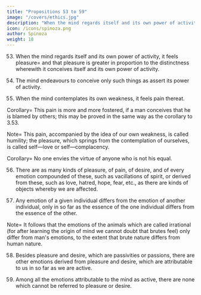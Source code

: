 ```yaml
---
title: "Propositions 53 to 59"
image: "/covers/ethics.jpg"
description: "When the mind regards itself and its own power of activity, it feels pleasure and that pleasure is greater in proportion to the distinctness wherewith it conceives itself and its own power of activity"
icon: /icons/spinoza.png
author: Spinoza
weight: 18
---
```




53. When the mind regards itself and its own power of activity, it feels pleasure=  and that pleasure is greater in proportion to the distinctness wherewith it conceives itself and its own power of activity. 

<!-- Proof=  A man does not know himself except through the modifications of his body, and the ideas thereof (2.19 and 2.23). When, therefore, the mind is able to contemplate itself, it is thereby assumed to pass to a greater perfection, or (3.11 note) to feel pleasure; and the pleasure will be greater in proportion to the distinctness, wherewith it is able to conceive itself and its own power of activity. Q.E.D. Corollary=  This pleasure is fostered more and more, in proportion as a man conceives himself to be praised by others. For the more he conceives himself as praised by others, the more he will imagine them to be affected with pleasure, accompanied by the idea of himself (3.29 note); thus he is (3.27) himself affected with greater pleasure, accompanied by the idea of himself. Q.E.D. 
 -->
54. The mind endeavours to conceive only such things as assert its power of activity. 

<!-- Proof=  The endeavour or power of the mind is the actual essence thereof (III. vii.); but the essence of the mind obviously only affirms that which the mind is and can do; not that which it neither is nor can do; therefore the mind endeavours to conceive only such things as assert or affirm its power of activity. Q.E.D. 
 -->
55. When the mind contemplates its own weakness, it feels pain thereat. 

<!-- Proof=  The essence of the mind only affirms that which the mind is, or can do; in other words, it is the mind's nature to conceive only such things as assert its power of activity (last Prop.). Thus, when we say that the mind contemplates its own weakness, we are merely saying that while the mind is attempting to conceive something which asserts its power of activity, it is checked in its endeavour——in other words (3.11. note), it feels pain. Q.E.D.  -->

Corollary=  This pain is more and more fostered, if a man conceives that he is blamed by others; this may be proved in the same way as the corollary to 3.53. 

Note=  This pain, accompanied by the idea of our own weakness, is called humility; the pleasure, which springs from the contemplation of ourselves, is called self—love or self—complacency.

<!-- And inasmuch as this feeling is renewed as often as a man contemplates his own virtues, or his own power of activity, it follows that everyone is fond of narrating his own exploits, and displaying the force both of his body and mind, and also that, for this reason, men are troublesome to one another.
Again, it follows that men are naturally envious (3.24. note, and 3.32. note), rejoicing in the shortcomings of their equals, and feeling pain at their virtues.
For whenever a man conceives his own actions, he is affected with pleasure (3.53.), in proportion as his actions display more perfection, and he conceives them more distinctly—that is (2.40. note), in proportion as he can distinguish them from others, and regard them as something special.
Therefore, a man will take most pleasure in contemplating himself, when he contemplates some quality which he denies to others.
But, if that which he affirms of himself be attributable to the idea of man or animals in general, he will not be so greatly pleased.
He will, on the contrary, feel pain, if he conceives that his own actions fall short when compared with those of others.
This pain (3.28.) he will endeavour to remove, by putting a wrong construction on the actions of his equals, or by, as far as he can, embellishing his own.
It is thus apparent that men are naturally prone to hatred and envy, which latter is fostered by their education.
For parents are accustomed to incite their children to virtue solely by the spur of honour and envy.
But, perhaps, some will scruple to assent to what I have said, because we not seldom admire men's virtues, and venerate their possessors.
In order to remove such doubts, I append the following corollary. -->

Corollary=  No one envies the virtue of anyone who is not his equal. 

<!-- Proof=  Envy is a species of hatred (3.24. note) or (3.13. note) pain, that is (3.11. note), a modification whereby a man's power of activity, or endeavour towards activity, is checked.

But a man does not endeavour or desire to do anything, which cannot follow from his nature as it is given.
Therefore a man will not desire any power of activity or virtue (which is the same thing) to be attributed to him, that is appropriate to another's nature and foreign to his own.
Hence his desire cannot be checked, nor he himself pained by the contemplation of virtue in some one unlike himself, consequently he cannot envy such an one.
But he can envy his equal, who is assumed to have the same nature as himself. Q.E.D.
Note=  When, therefore, as we said in the note to 3.52., we venerate a man, through wonder at his prudence, fortitude, etc., we do so, because we conceive those qualities to be peculiar to him, and not as common to our nature.
We, therefore, no more envy their possessor, than we envy trees for being tall, or lions for being courageous. -->

56. There are as many kinds of pleasure, of pain, of desire, and of every emotion compounded of these, such as vacillations of spirit, or derived from these, such as love, hatred, hope, fear, etc., as there are kinds of objects whereby we are affected. 

<!-- Proof=  Pleasure and pain, and consequently the emotions compounded thereof, or derived therefrom, are passions, or passive states (3.11. note).
Now we are necessarily passive (3.1.), in so far as we have inadequate ideas; and only in so far as we have such ideas are we passive (3.3i.).
That is, we are only necessarily passive (2.40. note), in so far as we conceive, or (2.17. and note) in so far as we are affected by an emotion, which involves the nature of our own body, and the nature of an external body.
Wherefore the nature of every passive state must necessarily be so explained, that the nature of the object whereby we are affected be expressed.
Namely, the pleasure, which arises from, say, the object A, involves the nature of that object A, and the pleasure, which arises from the object B, involves the nature of the object B;
Wherefore these two pleasurable emotions are by nature different, inasmuch as the causes whence they arise are by nature different.
So again the emotion of pain, which arises from one object, is by nature different from the pain arising from another object, and, similarly, in the case of love, hatred, hope, fear, vacillation, etc.
Thus, there are necessarily as many kinds of pleasure, pain, love, hatred, etc., as there are kinds of objects whereby we are affected.
Now desire is each man's essence or nature, in so far as it is conceived as determined to a particular action by any given modification of itself (3.9. note).
Therefore, according as a man is affected through external causes by this or that kind of pleasure, pain, love, hatred, etc.
In other words, according as his nature is disposed in this or that manner, so will his desire be of one kind or another, and the nature of one desire must necessarily differ from the nature of another desire, as widely as the emotions differ, wherefrom each desire arose.
Thus there are as many kinds of desire, as there are kinds of pleasure, pain, love, etc., consequently (by what has been shown) there are as many kinds of desire, as there are kinds of objects whereby we are affected. Q.E.D.
Note=  Among the kinds of emotions, which, by the last proposition, must be very numerous, the chief are luxury, drunkenness, lust, avarice, and ambition, being merely species of love or desire, displaying the nature of those emotions in a manner varying according to the object, with which they are concerned.
For by luxury, drunkenness, lust, avarice, ambition, etc., we simply mean the immoderate love of feasting, drinking, venery, riches, and fame.
Furthermore, these emotions, in so far as we distinguish them from others merely by the objects wherewith they are concerned, have no contraries.
For temperance, sobriety, and chastity, which we are wont to oppose to luxury, drunkenness, and lust, are not emotions or passive states, but indicate a power of the mind which moderates the last—named emotions.
However, I cannot here explain the remaining kinds of emotions (seeing that they are as numerous as the kinds of objects), nor, if I could, would it be necessary.
It is sufficient for our purpose, namely, to determine the strength of the emotions, and the mind's power over them, to have a general definition of each emotion.
It is enough to understand the general properties of the emotions and the mind, to enable us to determine the quality and extent of the mind's power in moderating and checking the emotions.
Thus, though there is a great difference between various emotions of love, hatred, or desire, for instance between love felt towards children, and love felt towards a wife.
There is no need for us to take cognizance of such differences, or to track out further the nature and origin of the emotions.
 -->

57. Any emotion of a given individual differs from the emotion of another individual, only in so far as the essence of the one individual differs from the essence of the other. 

<!-- Proof=  This proposition is evident from Ax. i. (which see after Lemma 3. Prop. 13, Part 2).
Nevertheless, we will prove it from the nature of the three primary emotions.
All emotions are attributable to desire, pleasure, or pain, as their definitions above given show.
But desire is each man's nature or essence (3.9. note).
Therefore desire in one individual differs from desire in another individual, only in so far as the nature or essence of the one differs from the nature or essence of the other.
Again, pleasure and pain are passive states or passions, whereby every man's power or endeavour to persist in his being is increased or diminished, helped or hindered (3.11. and note).
But by the endeavour to persist in its being, in so far as it is attributable to mind and body in conjunction, we mean appetite and desire (3.9. note).
Therefore pleasure and pain are identical with desire or appetite, in so far as by external causes they are increased or diminished, helped or hindered, in other words, they are every man's nature;
Wherefore the pleasure and pain felt by one man differ from the pleasure and pain felt by another man, only in so far as the nature or essence of the one man differs from the essence of the other;
Consequently, any emotion of one individual only differs, &c. Q.E.D.
 -->
Note=  It follows that the emotions of the animals which are called irrational (for after learning the origin of mind we cannot doubt that brutes feel) only differ from man's emotions, to the extent that brute nature differs from human nature.

<!-- Horse and man are alike carried away by the desire of procreation; but the desire of the former is equine, the desire of the latter is human.
So also the lusts and appetites of insects, fishes, and birds must needs vary according to the several natures.
Thus, although each individual lives content and rejoices in that nature belonging to him wherein he has his being, yet the life, wherein each is content and rejoices, is nothing else but the idea, or soul, of the said individual, and hence the joy of one only differs in nature from the joy of another, to the extent that the essence of one differs from the essence of another.
Lastly, it follows from the foregoing proposition, that there is no small difference between the joy which actuates, say, a drunkard, and the joy possessed by a philosopher, as I just mention here by the way.
Thus far I have treated of the emotions attributable to man, in so far as he is passive. It remains to add a few words on those attributable to him in so far as he is active. -->


58. Besides pleasure and desire, which are passivities or passions, there are other emotions derived from pleasure and desire, which are attributable to us in so far as we are active. 

<!-- Proof=  When the mind conceives itself and its power of activity, it feels pleasure (3.53.).
Now the mind necessarily contemplates itself, when it conceives a true or adequate idea (2.43).
But the mind does conceive certain adequate ideas (2.40. note 2.).
Therefore it feels pleasure in so far as it conceives adequate ideas; that is, in so far as it is active (3.1.).
Again, the mind, both in so far as it has clear and distinct ideas, and in so far as it has confused ideas, endeavours to persist in its own being (3.9.).
But by such an endeavour we mean desire (by the note to the same Prop.).
Therefore, desire is also attributable to us, in so far as we understand, or (3.1.) in so far as we are active. Q.E.D. -->

59. Among all the emotions attributable to the mind as active, there are none which cannot be referred to pleasure or desire. 

<!-- Proof=  All emotions can be referred to desire, pleasure, or pain, as their definitions, already given, show.
Now by pain we mean that the mind's power of thinking is diminished or checked (3.11. and note).
Therefore, in so far as the mind feels pain, its power of understanding, that is, of activity, is diminished or checked (3.1.).
Therefore, no painful emotions can be attributed to the mind in virtue of its being active, but only emotions of pleasure and desire, which (by the last Prop.) are attributable to the mind in that condition. Q.E.D.
Note=  All actions following from emotion, which are attributable to the mind in virtue of its understanding, I set down to strength of character (fortitudo), which I divide into courage (animositas) and highmindedness (generositas).
By courage I mean the desire whereby every man strives to preserve his own being in accordance solely with the dictates of reason.
By highmindedness I mean the desire whereby every man endeavours, solely under the dictates of reason, to aid other men and to unite them to himself in friendship.
Those actions, therefore, which have regard solely to the good of the agent I set down to courage, those which aim at the good of others I set down to highmindedness.
Thus temperance, sobriety, and presence of mind in danger, etc., are varieties of courage; courtesy, mercy, etc., are varieties of highmindedness.
I think I have thus explained, and displayed through their primary causes the principal emotions and vacillations of spirit, which arise from the combination of the three primary emotions, to wit, desire, pleasure, and pain.
It is evident from what I have said, that we are in many ways driven about by external causes, and that like waves of the sea driven by contrary winds we toss to and fro unwitting of the issue and of our fate.
But I have said, that I have only set forth the chief conflicting emotions, not all that might be given. For, by proceeding in the same way as above, we can easily show that love is united to repentance, scorn, shame, etc. I think everyone will agree from what has been said, that the emotions may be compounded one with another in so many ways, and so many variations may arise therefrom, as to exceed all possibility of computation.
However, for my purpose, it is enough to have enumerated the most important; to reckon up the rest which I have omitted would be more curious than profitable.
It remains to remark concerning love, that it very often happens that while we are enjoying a thing which we longed for, the body, from the act of enjoyment, acquires a new disposition, whereby it is determined in another way, other images of things are aroused in it, and the mind begins to conceive and desire something fresh.
For example, when we conceive something which generally delights us with its flavour, we desire to enjoy, that is, to eat it.
But whilst we are thus enjoying it, the stomach is filled and the body is otherwise disposed. If, therefore, when the body is thus otherwise disposed, the image of the food which is present be stimulated, and consequently the endeavour or desire to eat it be stimulated also, the new disposition of the body will feel repugnance to the desire or attempt, and consequently the presence of the food which we formerly longed for will become odious.
This revulsion of feeling is called satiety or weariness.
For the rest, I have neglected the outward modifications of the body observable in emotions, such, for instance, as trembling, pallor, sobbing, laughter, &c., for these are attributable to the body only, without any reference to the mind.
Lastly, the definitions of the emotions require to be supplemented in a few points;
I will therefore repeat them, interpolating such observations as I think should here and there be added.

 -->
